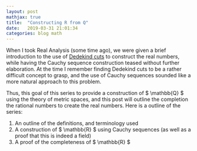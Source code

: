 ```yaml
---
layout: post
mathjax: true
title:  "Constructing R from Q"
date:   2019-03-31 21:01:34
categories: blog math
---
```


When I took Real Analysis (some time ago), we were given a
brief introduction to the use of [Dedekind cuts](dedekind-cut) to construct the
real numbers, while having the Cauchy sequence construction teased without
further elaboration. At the time I remember finding Dedekind cuts to be a
rather difficult concept to grasp, and the use of Cauchy sequences sounded
like a more natural approach to this problem.

Thus, this goal of this series to provide a construction of $ \mathbb{Q} $
using the theory of metric spaces, and this post will outline the completion
the rational numbers to create the real numbers. Here is a outline of the
series:

1. An outline of the definitions, and terminology used
2. A construction of $ \mathbb{R} $ using Cauchy sequences (as well as a proof
that this is indeed a field)
3. A proof of the completeness of $ \mathbb{R} $

[dedekind-cut]: https://en.wikipedia.org/wiki/Dedekind_cut
